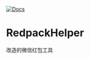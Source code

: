 [![Docs](https://img.shields.io/badge/Docs-English-blue.svg)](https://github.com/wslongchen/RedpackHelper/README_EN.md)
# RedpackHelper
改造的微信红包工具
